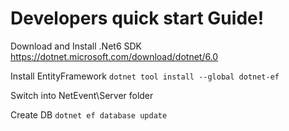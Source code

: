 # Developers quick start Guide!
Download and Install .Net6 SDK https://dotnet.microsoft.com/download/dotnet/6.0

Install EntityFramework 
`dotnet tool install --global dotnet-ef`

Switch into NetEvent\Server folder

Create DB
`dotnet ef database update`